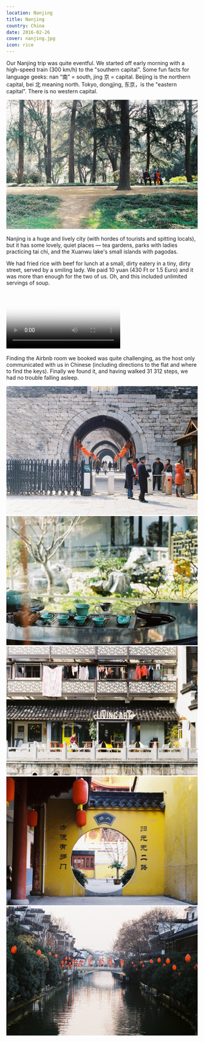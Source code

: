 ```yaml
---
location: Nanjing
title: Nanjing
country: China
date: 2016-02-26
cover: nanjing.jpg
icon: rice
---
```


Our Nanjing trip was quite eventful. We started off early morning with a high-speed train (300 km/h) to the "southern capital". Some fun facts for language geeks: nan “南” = south, jing 京 = capital. Beijing is the northern capital, bei 北 meaning north. Tokyo, dongjing, 东京，is the "eastern capital". There is no western capital. 

![huge trees, green park](../../img/000034.jpg)

Nanjing is a huge and lively city (with hordes of tourists and spitting locals), but it has some lovely, quiet places — tea gardens, parks with ladies practicing tai chi, and the Xuanwu lake's small islands with pagodas.

We had fried rice with beef for lunch at a small, dirty eatery in a tiny, dirty street, served by a smiling lady. We paid 10 yuan (430 Ft or 1.5 Euro) and it was more than enough for the two of us. Oh, and this included unlimited servings of soup. 

<video src="/video/cn_nj_food.mp4" poster="/video/cn_nj_food.png" autoplay loop>
</video>

Finding the Airbnb room we booked was quite challenging, as the host only communicated with us in Chinese (including directions to the flat and where to find the keys). Finally we found it, and having walked 31 312 steps, we had no trouble falling asleep.

![stone walls](../../img/000017.jpg)
![tea garden](../../img/000019.jpg)
![house on the river bank](../../img/000022.jpg)
![round gate in a yellow wall](../../img/000029.jpg)
![river with red lampions](../../img/000030.jpg)
